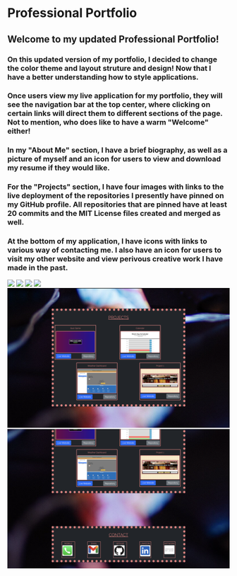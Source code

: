 # Professional Portfolio 

## Welcome to my updated Professional Portfolio!

### On this updated version of my portfolio, I decided to change the color theme and layout struture and design! Now that I have a better understanding how to style applications. 

### Once users view my live application for my portfolio, they will see the navigation bar at the top center, where clicking on certain links will direct them to different sections of the page. Not to mention, who does like to have a warm "Welcome" either!

### In my "About Me" section, I have a brief biography, as well as a picture of myself and an icon for users to view and download my resume if they would like. 

### For the "Projects" section, I have four images with links to the live deployment of the repositories I presently have pinned on my GitHub profile. All repositories that are pinned have at least 20 commits and the MIT License files created and merged as well. 

### At the bottom of my application, I have icons with links to various way of contacting me. I also have an icon for users to visit my other website and view perivous creative work I have made in the past.

![](https://img.shields.io/badge/License-MIT-yellowgreen)
![](./assets/images/welcome.png)
![](./assets/images/welcome.png)
![](./assets/images/aboutme.png)
![](./assets/images/prjsection.png)
![](./assets/images/contct.png)